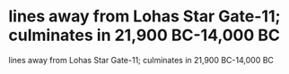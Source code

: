 # lines away from Lohas Star Gate-11; culminates in 21,900 BC-14,000 BC

lines away from Lohas Star Gate-11; culminates in 21,900 BC-14,000 BC
